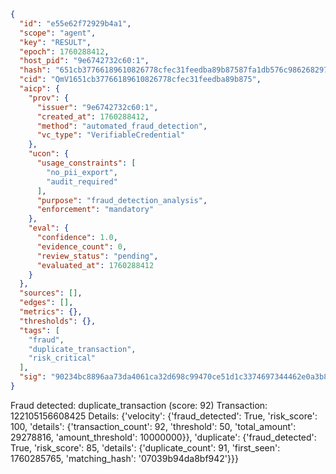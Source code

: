 ```json
{
  "id": "e55e62f72929b4a1",
  "scope": "agent",
  "key": "RESULT",
  "epoch": 1760288412,
  "host_pid": "9e6742732c60:1",
  "hash": "651cb37766189610826778cfec31feedba89b87587fa1db576c98626829796cc",
  "cid": "QmV1651cb37766189610826778cfec31feedba89b875",
  "aicp": {
    "prov": {
      "issuer": "9e6742732c60:1",
      "created_at": 1760288412,
      "method": "automated_fraud_detection",
      "vc_type": "VerifiableCredential"
    },
    "ucon": {
      "usage_constraints": [
        "no_pii_export",
        "audit_required"
      ],
      "purpose": "fraud_detection_analysis",
      "enforcement": "mandatory"
    },
    "eval": {
      "confidence": 1.0,
      "evidence_count": 0,
      "review_status": "pending",
      "evaluated_at": 1760288412
    }
  },
  "sources": [],
  "edges": [],
  "metrics": {},
  "thresholds": {},
  "tags": [
    "fraud",
    "duplicate_transaction",
    "risk_critical"
  ],
  "sig": "90234bc8896aa73da4061ca32d698c99470ce51d1c3374697344462e0a3b8f3a"
}
```

Fraud detected: duplicate_transaction (score: 92)
Transaction: 122105156608425
Details: {'velocity': {'fraud_detected': True, 'risk_score': 100, 'details': {'transaction_count': 92, 'threshold': 50, 'total_amount': 29278816, 'amount_threshold': 10000000}}, 'duplicate': {'fraud_detected': True, 'risk_score': 85, 'details': {'duplicate_count': 91, 'first_seen': 1760285765, 'matching_hash': '07039b94da8bf942'}}}